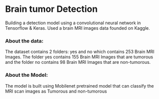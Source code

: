 <h1> Brain tumor Detection </h1>
Building a detection model using a convolutional neural network in Tensorflow & Keras.
Used a brain MRI images data founded on Kaggle.

<h3>About the data:</h3>
The dataset contains 2 folders: yes and no which contains 253 Brain MRI Images. The folder yes contains 155 Brain MRI Images that are tumorous and the folder no contains 98 Brain MRI Images that are non-tumorous.
<h3>About the Model:</h3>
The model is built using Mobilenet pretrained model that can classify the MRI scan images as Tumorous and non-tumorous
